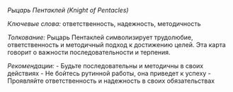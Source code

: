 *Рыцарь Пентаклей \(Knight of Pentacles\)*

*Ключевые слова:* ответственность, надежность, методичность

*Толкование:* 
Рыцарь Пентаклей символизирует трудолюбие, ответственность и методичный подход к достижению целей\. Эта карта говорит о важности последовательности и терпения\.

*Рекомендации:*
\- Будьте последовательны и методичны в своих действиях
\- Не бойтесь рутинной работы, она приведет к успеху
\- Проявляйте ответственность и надежность в своих обязательствах
